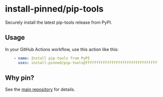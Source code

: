 
# install-pinned/pip-tools

Securely install the latest pip-tools release from PyPI.

## Usage

In your GitHub Actions workflow, use this action like this:

```yaml
    - name: Install pip-tools from PyPI
      uses: install-pinned/pip-tools@ffffffffffffffffffffffffffffffffffffffff
```

## Why pin?

See the [main repository](https://github.com/install-pinned/overview) for details.
